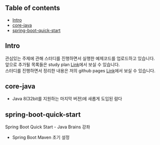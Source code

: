 ## Table of contents
- [Intro](#intro)
- [core-java](#core-java)  
- [spring-boot-quick-start](#spring-boot-quick-start)  

## Intro
관심있는 주제에 관해 스터디를 진행하면서 실행한 예제코드를 업로드하고 있습니다.  
앞으로 추가될 목록들은 study plan [Link](https://github.com/moregorenine/study/projects/2)에서 보실 수 있습니다.  
스터디를 진행하면서 정리한 내용은 저의 github pages [Link](https://moregorenine.github.io)에서 보실 수 있습니다.

## core-java
- Java 8(32bit를 지원하는 마지막 버젼)에 새롭게 도입된 람다  

## spring-boot-quick-start
Spring Boot Quick Start - Java Brains 강좌  
- Spring Boot Maven 초기 설정  
